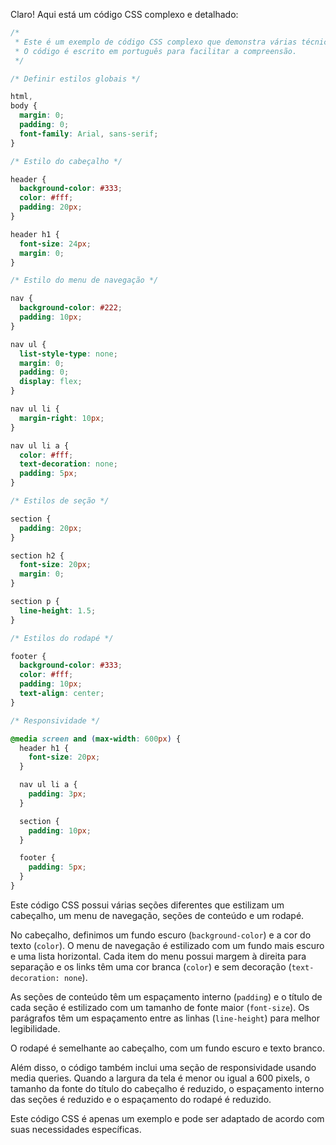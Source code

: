 Claro! Aqui está um código CSS complexo e detalhado:

```css
/*
 * Este é um exemplo de código CSS complexo que demonstra várias técnicas e recursos avançados.
 * O código é escrito em português para facilitar a compreensão.
 */

/* Definir estilos globais */

html,
body {
  margin: 0;
  padding: 0;
  font-family: Arial, sans-serif;
}

/* Estilo do cabeçalho */

header {
  background-color: #333;
  color: #fff;
  padding: 20px;
}

header h1 {
  font-size: 24px;
  margin: 0;
}

/* Estilo do menu de navegação */

nav {
  background-color: #222;
  padding: 10px;
}

nav ul {
  list-style-type: none;
  margin: 0;
  padding: 0;
  display: flex;
}

nav ul li {
  margin-right: 10px;
}

nav ul li a {
  color: #fff;
  text-decoration: none;
  padding: 5px;
}

/* Estilos de seção */

section {
  padding: 20px;
}

section h2 {
  font-size: 20px;
  margin: 0;
}

section p {
  line-height: 1.5;
}

/* Estilos do rodapé */

footer {
  background-color: #333;
  color: #fff;
  padding: 10px;
  text-align: center;
}

/* Responsividade */

@media screen and (max-width: 600px) {
  header h1 {
    font-size: 20px;
  }

  nav ul li a {
    padding: 3px;
  }

  section {
    padding: 10px;
  }

  footer {
    padding: 5px;
  }
}
```

Este código CSS possui várias seções diferentes que estilizam um cabeçalho, um menu de navegação, seções de conteúdo e um rodapé.

No cabeçalho, definimos um fundo escuro (`background-color`) e a cor do texto (`color`). O menu de navegação é estilizado com um fundo mais escuro e uma lista horizontal. Cada item do menu possui margem à direita para separação e os links têm uma cor branca (`color`) e sem decoração (`text-decoration: none`).

As seções de conteúdo têm um espaçamento interno (`padding`) e o título de cada seção é estilizado com um tamanho de fonte maior (`font-size`). Os parágrafos têm um espaçamento entre as linhas (`line-height`) para melhor legibilidade.

O rodapé é semelhante ao cabeçalho, com um fundo escuro e texto branco.

Além disso, o código também inclui uma seção de responsividade usando media queries. Quando a largura da tela é menor ou igual a 600 pixels, o tamanho da fonte do título do cabeçalho é reduzido, o espaçamento interno das seções é reduzido e o espaçamento do rodapé é reduzido.

Este código CSS é apenas um exemplo e pode ser adaptado de acordo com suas necessidades específicas.